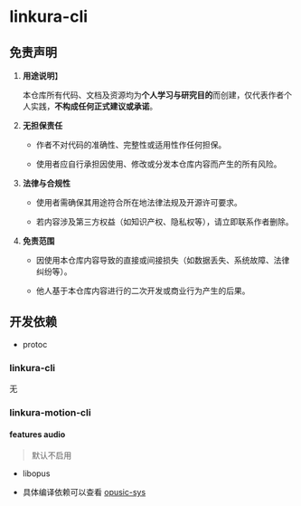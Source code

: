 # linkura-cli

## 免责声明

1. **用途说明**】

    本仓库所有代码、文档及资源均为**个人学习与研究目的**而创建，仅代表作者个人实践，**不构成任何正式建议或承诺**。

2. **无担保责任**

    - 作者不对代码的准确性、完整性或适用性作任何担保。

    - 使用者应自行承担因使用、修改或分发本仓库内容而产生的所有风险。

3. **法律与合规性**

    - 使用者需确保其用途符合所在地法律法规及开源许可要求。

    - 若内容涉及第三方权益（如知识产权、隐私权等），请立即联系作者删除。

4. **免责范围**

    - 因使用本仓库内容导致的直接或间接损失（如数据丢失、系统故障、法律纠纷等）。

    - 他人基于本仓库内容进行的二次开发或商业行为产生的后果。

## 开发依赖

- protoc

### linkura-cli

无

### linkura-motion-cli

#### features audio

> 默认不启用

- libopus

- 具体编译依赖可以查看 [opusic-sys](https://github.com/DoumanAsh/opusic-sys/)